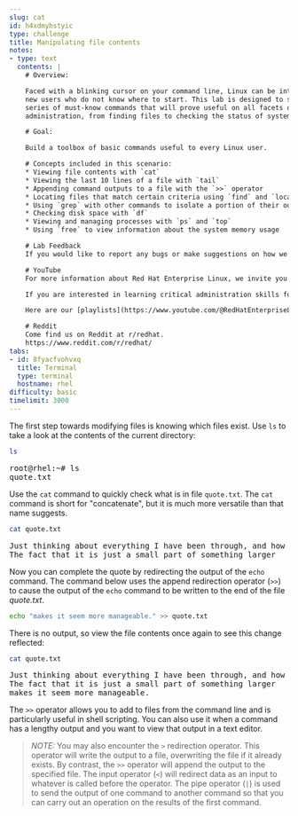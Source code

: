 ```yaml
---
slug: cat
id: h4xdmyhstyic
type: challenge
title: Manipulating file contents
notes:
- type: text
  contents: |
    # Overview:

    Faced with a blinking cursor on your command line, Linux can be intimidating to
    new users who do not know where to start. This lab is designed to show you a
    series of must-know commands that will prove useful on all facets of system
    administration, from finding files to checking the status of system resources.

    # Goal:

    Build a toolbox of basic commands useful to every Linux user.

    # Concepts included in this scenario:
    * Viewing file contents with `cat`
    * Viewing the last 10 lines of a file with `tail`
    * Appending command outputs to a file with the `>>` operator
    * Locating files that match certain criteria using `find` and `locate`
    * Using `grep` with other commands to isolate a portion of their output
    * Checking disk space with `df`
    * Viewing and managing processes with `ps` and `top`
    * Using `free` to view information about the system memory usage

    # Lab Feedback
    If you would like to report any bugs or make suggestions on how we can improve our labs, [please leave us a message here](https://github.com/rhel-labs/instruqt/discussions/categories/general).

    # YouTube
    For more information about Red Hat Enterprise Linux, we invite you to view our [YouTube channel]([**red.ht/rhel-youtube**](https://red.ht/4etqJ1T)). [**red.ht/rhel-youtube**](https://red.ht/4etqJ1T)

    If you are interested in learning critical administration skills for Red Hat Enterprise Linux, you might be interested in our show [Into the Terminal](https://www.youtube.com/playlist?list=PLXJyD2dL4oqeX-C3MvsMUJuEzWM4vLK2C).

    Here are our [playlists](https://www.youtube.com/@RedHatEnterpriseLinux/playlists). You can find various playlists on topics such as product updates and Satellite configuration and administration.

    # Reddit
    Come find us on Reddit at r/redhat.
    https://www.reddit.com/r/redhat/
tabs:
- id: 8fyacfvohvxq
  title: Terminal
  type: terminal
  hostname: rhel
difficulty: basic
timelimit: 3000
---
```


The first step towards modifying files is knowing which files exist. Use `ls` to take a look at the contents of the current directory:

```bash
ls
````

<pre class=file>
root@rhel:~# ls
quote.txt
</pre>

Use the `cat` command to quickly check what is in file `quote.txt`. The `cat` command is short for "concatenate", but it is much more versatile than that name suggests.

```bash
cat quote.txt
````

<pre class=file>
Just thinking about everything I have been through, and how huge it all feels.
The fact that it is just a small part of something larger
</pre>

Now you can complete the quote by redirecting the output of the `echo` command. The command below uses the append redirection operator (`>>`) to cause the output of the `echo` command to be written to the end of the file _quote.txt_.

```bash
echo "makes it seem more manageable." >> quote.txt
````

There is no output, so view the file contents once again to see this change reflected:

```bash
cat quote.txt
````

<pre class=file>
Just thinking about everything I have been through, and how huge it all feels.
The fact that it is just a small part of something larger
makes it seem more manageable.
</pre>

The `>>` operator allows you to add to files from the command line and is particularly
useful in shell scripting. You can also use it when a command has a lengthy output
and you want to view that output in a text editor.

>_NOTE:_ You may also encounter the `>` redirection operator. This operator will write the output to a file, overwriting the file if it already exists. By contrast, the `>>` operator will append the output to the specified file. The input operator (`<`) will redirect data as an input to whatever is called before the operator. The pipe operator (`|`) is used to send the output of one command to another command so that you can carry out an operation on the results of the first command.
